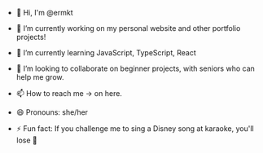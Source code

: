 - 👋 Hi, I'm @ermkt

- 🔭 I’m currently working on my personal website and other portfolio projects!
- 🌱 I’m currently learning JavaScript, TypeScript, React
- 👯 I’m looking to collaborate on beginner projects, with seniors who can help me grow.
- 📫 How to reach me -> on here.
- 😄 Pronouns: she/her
- ⚡ Fun fact: If you challenge me to sing a Disney song at karaoke, you'll lose 👸
